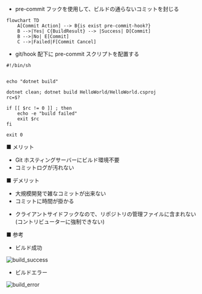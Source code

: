 - pre-commit フックを使用して、ビルドの通らないコミットを封じる

```mermaid
flowchart TD
    A[Commit Action] --> B{is exist pre-commit-hook?}
    B -->|Yes| C{BuildResult} --> |Success| D[Commit]
    B -->|No| E[Commit]
    C -->|Failed|F[Commit Cancel]

```

- git/hook 配下に pre-commit スクリプトを配置する

```
#!/bin/sh


echo "dotnet build"

dotnet clean; dotnet build HelloWorld/HelloWorld.csproj
rc=$?

if [[ $rc != 0 ]] ; then
    echo -e "build failed"
    exit $rc
fi

exit 0
```

■ メリット

- Git ホスティングサーバーにビルド環境不要
- コミットログが汚れない

■ デメリット

- 大規模開発で雑なコミットが出来ない
- コミットに時間が掛かる

* クライアントサイドフックなので、リポジトリの管理ファイルに含まれない(コントリビューターに強制できない)

■ 参考

- ビルド成功

![build_success](https://github.com/pea-sys/Til/assets/49807271/002b4b30-655b-4287-83c6-c1f83261b32c)

- ビルドエラー

![build_error](https://github.com/pea-sys/Til/assets/49807271/b2f7604a-9b6f-46f7-b613-b80b7bc869d9)
